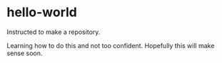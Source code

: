 # hello-world
Instructed to make a repository.

Learning how to do this and not too confident.
Hopefully this will make sense soon.
